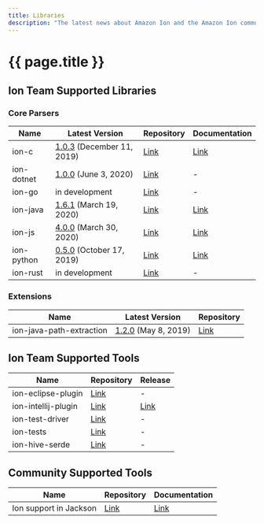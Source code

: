 ```yaml
---
title: Libraries
description: "The latest news about Amazon Ion and the Amazon Ion community."
---
```


# {{ page.title }}

## Ion Team Supported Libraries

### Core Parsers

| Name | Latest Version | Repository | Documentation |
|------|----------------|------|---------------|
| ion-c | [1.0.3](https://github.com/amzn/ion-c/releases/latest) (December 11, 2019) | [Link](https://github.com/amzn/ion-c) | [Link](https://amzn.github.io/ion-c/) |
| ion-dotnet | [1.0.0](https://github.com/amzn/ion-dotnet/releases/latest) (June 3, 2020) | [Link](https://github.com/amzn/ion-dotnet) | - |
| ion-go | in development | [Link](https://github.com/amzn/ion-go) | - |
| ion-java | [1.6.1](https://github.com/amzn/ion-java/releases/latest) (March 19, 2020) | [Link](https://github.com/amzn/ion-java) | [Link](https://www.javadoc.io/doc/com.amazon.ion/ion-java/) |
| ion-js | [4.0.0](https://github.com/amzn/ion-js/releases/latest) (March 30, 2020) | [Link](https://github.com/amzn/ion-js) | [Link](https://amzn.github.io/ion-js/api/) |
| ion-python | [0.5.0](https://github.com/amzn/ion-python/releases/latest) (October 17, 2019) | [Link](https://github.com/amzn/ion-python) | [Link](https://ion-python.readthedocs.io/en/latest/amazon.ion.html) |
| ion-rust | in development | [Link](https://github.com/amzn/ion-rust) | - |

### Extensions

| Name | Latest Version | Repository |
|------|------|---------|
| ion-java-path-extraction | [1.2.0](https://github.com/amzn/ion-java-path-extraction/releases/latest) (May 8, 2019) | [Link](https://github.com/amzn/ion-java-path-extraction) |

## Ion Team Supported Tools

| Name | Repository | Release |
|------|------|---------|
| ion-eclipse-plugin | [Link](https://github.com/amzn/ion-eclipse-plugin) | - |
| ion-intellij-plugin | [Link](https://github.com/amzn/ion-intellij-plugin) | [Link](https://plugins.jetbrains.com/plugin/8409-amazon-ion-intellij-idea-plugin) |
| ion-test-driver | [Link](https://github.com/amzn/ion-test-driver) | - |
| ion-tests | [Link](https://github.com/amzn/ion-tests) | - |
| ion-hive-serde | [Link](https://github.com/amzn/ion-hive-serde) | - |

## Community Supported Tools

| Name | Repository | Documentation |
|------|------------|---------------|
| Ion support in Jackson |  [Link](https://github.com/FasterXML/jackson-dataformats-binary/tree/master/ion) | [Link](http://fasterxml.github.io/jackson-dataformats-binary/javadoc/ion/2.9/) |
